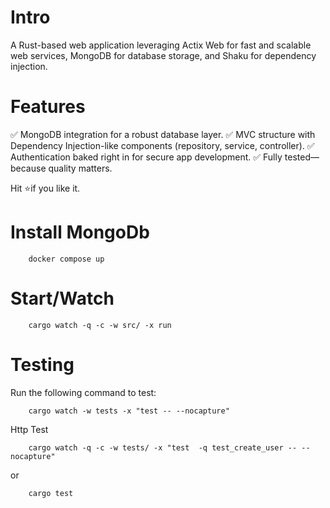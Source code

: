 # Intro

A Rust-based web application leveraging Actix Web for fast and scalable web
services, MongoDB for database storage, and Shaku for dependency injection.

# Features

✅ MongoDB integration for a robust database layer.
✅ MVC structure with Dependency Injection-like components (repository, service,
controller).
✅ Authentication baked right in for secure app development.
✅ Fully tested—because quality matters.

Hit ⭐️if you like it.

# Install MongoDb

```shell 
    docker compose up
```

# Start/Watch

```shell 
    cargo watch -q -c -w src/ -x run
```

# Testing

Run the following command to test:

```shell 
    cargo watch -w tests -x "test -- --nocapture"
```

Http Test

```shell
    cargo watch -q -c -w tests/ -x "test  -q test_create_user -- --nocapture"
```

or

```shell
    cargo test 
```
